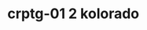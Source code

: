 # crptg-01                                                                                                                                                                                                                                                   2 kolorado
